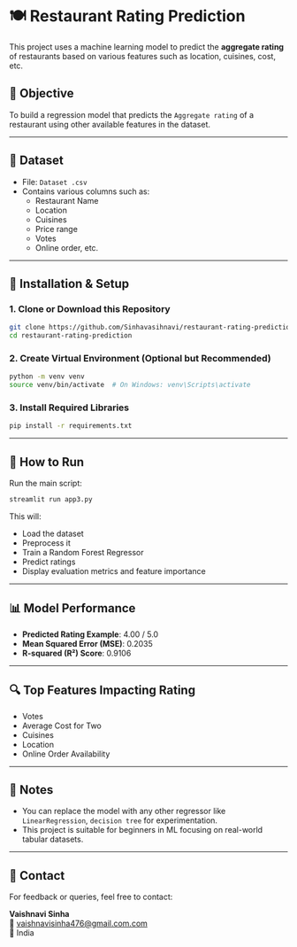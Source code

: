 
# 🍽️ Restaurant Rating Prediction

This project uses a machine learning model to predict the **aggregate rating** of restaurants based on various features such as location, cuisines, cost, etc.

## 🧠 Objective

To build a regression model that predicts the `Aggregate rating` of a restaurant using other available features in the dataset.

---

## 📁 Dataset

- File: `Dataset .csv`
- Contains various columns such as:
  - Restaurant Name
  - Location
  - Cuisines
  - Price range
  - Votes
  - Online order, etc.

---

## 🔧 Installation & Setup

### 1. Clone or Download this Repository
```bash
git clone https://github.com/Sinhavasihnavi/restaurant-rating-prediction.git
cd restaurant-rating-prediction
```

### 2. Create Virtual Environment (Optional but Recommended)
```bash
python -m venv venv
source venv/bin/activate  # On Windows: venv\Scripts\activate
```

### 3. Install Required Libraries
```bash
pip install -r requirements.txt
```

---

## 🚀 How to Run

Run the main script:
```bash
streamlit run app3.py
```

This will:
- Load the dataset
- Preprocess it
- Train a Random Forest Regressor
- Predict ratings
- Display evaluation metrics and feature importance

---

## 📊 Model Performance

- **Predicted Rating Example**: 4.00 / 5.0  
- **Mean Squared Error (MSE)**: 0.2035  
- **R-squared (R²) Score**: 0.9106

---

## 🔍 Top Features Impacting Rating

- Votes  
- Average Cost for Two  
- Cuisines  
- Location  
- Online Order Availability

---

## 📎 Notes

- You can replace the model with any other regressor like `LinearRegression`, `decision tree` for experimentation.
- This project is suitable for beginners in ML focusing on real-world tabular datasets.

---

## 📧 Contact

For feedback or queries, feel free to contact:

**Vaishnavi Sinha**  
📧 vaishnavisinha476@gmail.com.com  
📍 India
